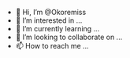 - 👋 Hi, I’m @Okoremiss
- 👀 I’m interested in ...
- 🌱 I’m currently learning ...
- 💞️ I’m looking to collaborate on ...
- 📫 How to reach me ...

<!---
Okoremiss/Okoremiss is a ✨ special ✨ repository because its `README.md` (this file) appears on your GitHub profile.
You can click the Preview link to take a look at your changes.
--->
